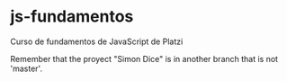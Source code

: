 # js-fundamentos
Curso de fundamentos de JavaScript de Platzi

Remember that the proyect "Simon Dice" is in another branch that is not 'master'.
